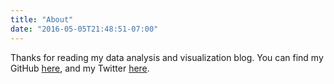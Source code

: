 ```yaml
---
title: "About"
date: "2016-05-05T21:48:51-07:00"
---
```


Thanks for reading my data analysis and visualization blog. You can find my GitHub [here](https://github.com/conorotompkins), and my Twitter [here](https://twitter.com/conor_tompkins).
